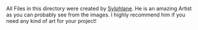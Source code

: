 All Files in this directory were created by [Sylphlane](https://de.fiverr.com/sylphlane). He is an amazing Artist as you can probably see from the images. I highly recommend him if you need any kind of art for your project!
